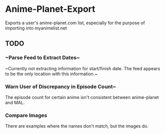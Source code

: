 # Anime-Planet-Export
Exports a user's anime-planet.com list, especially for the purpose of importing into myanimelist.net

## TODO
### ~Parse Feed to Extract Dates~
~Currently not extracting information for start/finish date. The feed appears to be the only location with this information.~
### Warn User of Discrepancy in Episode Count~
The episode count for certain anime isn't consistent between anime-planet and MAL.
### Compare Images
There are examples where the names don't match, but the images do.
